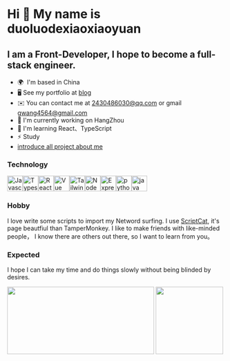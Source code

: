 # Hi 👋 My name is duoluodexiaoxiaoyuan

## I am  a Front-Developer, I hope to become a full-stack engineer.

- 🌍  I'm based in China
- 🖥️ See my portfolio at [blog](https://medium.com/@gwang4564)
- ✉️ You can contact me at [2430486030@qq.com](mailto:2430486030@qq.com) or gmail [gwang4564@gmail.com](gwang4564@gmail.com)
- 🚀 I'm currently working on HangZhou
- 🧠 I'm learning React、TypeScript
- ⚡ Study
- [introduce all project about me](https://pineapple-amusement-a0d.notion.site/Project-Collection-db7359db465845c080c947077b69a3f4)

### Technology
<p align="left"><a href="https://developer.mozilla.org/en-US/docs/Web/JavaScript" target="_blank" rel="noreferrer"><img src="https://cdn.jsdelivr.net/gh/devicons/devicon/icons/javascript/javascript-original.svg" width="36" height="36" alt="Javascript" /></a><a href="https://www.typescriptlang.org/" target="_blank" rel="noreferrer"><img src="https://cdn.jsdelivr.net/gh/devicons/devicon/icons/typescript/typescript-original.svg" width="36" height="36" alt="Typescript" /></a><a href="https://reactjs.org/" target="_blank" rel="noreferrer"><img src="https://cdn.jsdelivr.net/gh/devicons/devicon/icons/react/react-original.svg" width="36" height="36" alt="React" /></a><a href="https://vuejs.org/" target="_blank" rel="noreferrer"><img src="https://cdn.jsdelivr.net/gh/devicons/devicon/icons/vuejs/vuejs-plain.svg" width="36" height="36" alt="Vue" /></a><a href="https://tailwindcss.com/" target="_blank" rel="noreferrer"><img src="https://cdn.jsdelivr.net/gh/devicons/devicon/icons/tailwindcss/tailwindcss-plain.svg" width="36" height="36" alt="TailwindCSS" /></a><a href="https://nodejs.org/en/" target="_blank" rel="noreferrer"><img src="https://cdn.jsdelivr.net/gh/devicons/devicon/icons/nodejs/nodejs-original.svg" width="36" height="36" alt="NodeJS" /></a><a href="https://expressjs.com/" target="_blank" rel="noreferrer"><img src="https://cdn.jsdelivr.net/gh/devicons/devicon/icons/express/express-original.svg" width="36" height="36" alt="ExpressJS" /></a></a><a href="https://www.python.org/" target="_blank" rel="noreferrer"><img src="https://cdn.jsdelivr.net/gh/devicons/devicon/icons/python/python-original.svg" width="36" height="36" alt="python" /></a><a href="https://www.python.org/" target="_blank" rel="noreferrer"><img src="https://cdn.jsdelivr.net/gh/devicons/devicon/icons/java/java-original-wordmark.svg" width="36" height="36" alt="java" /></a></p>


### Hobby
I love write some scripts to import my Netword surfing. I use [ScriptCat](https://docs.scriptcat.org/), it's page beautfiul than TamperMonkey.
I like to make friends with like-minded people， I know there are others out there, so I want to learn from you。

### Expected
I hope I can take my time and do things slowly without being blinded by desires.
<div>
  <img width="340px"  height="156" src="https://github-readme-stats.vercel.app/api/top-langs?username=duoluodexiaoxiaoyuan&theme=dark&show_icons=true&&bg_color=20,313131,0d1117&icon_color=6353c7&hide=contribs&hide_border=truelocale=en&layout=compact" />
  <img height="156" src="https://github-stats.liuli.lol/api?username=duoluodexiaoxiaoyuan&theme=dark&show_icons=true&include_all_commits=true&bg_color=20,313131,0d1117&icon_color=6353c7&hide=contribs&hide_border=true" />
</ div> 
